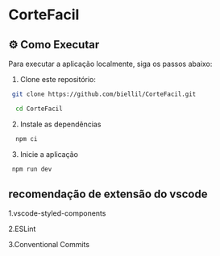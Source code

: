 # CorteFacil

## ⚙️ Como Executar

Para executar a aplicação localmente, siga os passos abaixo:

1. Clone este repositório:

```bash
 git clone https://github.com/biellil/CorteFacil.git
```
```bash
  cd CorteFacil

```

2. Instale as dependências

```bash
  npm ci
```

3. Inicie a aplicação

```bash
 npm run dev
```
## recomendação de extensão do vscode

1.vscode-styled-components

2.ESLint

3.Conventional Commits